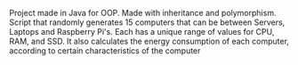 Project made in Java for OOP.
Made with inheritance and polymorphism.
Script that randomly generates 15 computers that can be between Servers, Laptops and Raspberry Pi's. Each has a unique range of values ​​for CPU, RAM, and SSD. It also calculates the energy consumption of each computer, according to certain characteristics of the computer
